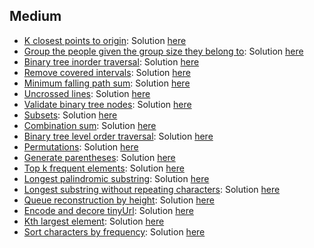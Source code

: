 
## Medium
- [K closest points to origin](https://leetcode.com/problems/k-closest-points-to-origin): Solution [here](https://github.com/dgharsallah/leetcode-solutions/blob/master/Medium/K%20closest%20points%20to%20origin%20-%20Medium.cpp)
- [Group the people given the group size they belong to](https://leetcode.com/problems/group-the-people-given-the-group-size-they-belong-to): Solution [here](https://github.com/dgharsallah/leetcodesolutions/blob/master/Medium/Group%20the%20people%20given%20the%20group%20size%20they%20belong%20to)
- [Binary tree inorder traversal](https://leetcode.com/problems/binary-tree-inorder-traversal/): Solution [here](https://github.com/dgharsallah/leetcode-solutions/blob/master/Medium/Inorder%20traversal%20-%20Medium.cpp)
- [Remove covered intervals](https://leetcode.com/problems/remove-covered-intervals/): Solution [here](https://github.com/dgharsallah/leetcode-solutions/blob/master/Medium/Remove%20covered%20intervals%20-%20Medium.cpp)
- [Minimum falling path sum](https://leetcode.com/problems/minimum-falling-path-sum/): Solution [here](https://github.com/dgharsallah/leetcode-solutions/blob/master/Medium/Minimum%20falling%20path%20sum%20-%20Easy.cpp)
- [Uncrossed lines](https://leetcode.com/problems/uncrossed-lines/): Solution [here](https://github.com/dgharsallah/leetcode-solutions/blob/master/Medium/Uncrossed%20lines%20-%20Medium.cpp)
- [Validate binary tree nodes](https://leetcode.com/problems/validate-binary-tree-nodes/): Solution [here](https://github.com/dgharsallah/leetcode-solutions/blob/master/Medium/Validate%20binary%20tree%20nodes%20-%20Medium.cpp)
- [Subsets](https://leetcode.com/problems/subsets/): Solution [here](https://github.com/dgharsallah/leetcode-solutions/blob/master/Medium/Subsets%20-%20Medium.cpp)
- [Combination sum](https://leetcode.com/problems/combination-sum/): Solution [here](https://github.com/dgharsallah/leetcode-solutions/blob/master/Medium/Combination%20sum%20-%20Medium.cpp)
- [Binary tree level order traversal](https://leetcode.com/problems/binary-tree-level-order-traversal/): Solution [here](https://github.com/dgharsallah/leetcode-solutions/blob/master/Medium/Binary%20tree%20level%20order%20traversal%20-%20Medium.cpp)
- [Permutations](https://leetcode.com/problems/permutations/): Solution [here](https://github.com/dgharsallah/leetcode-solutions/blob/master/Medium/Permutations%20-%20Medium.cpp)
- [Generate parentheses](https://leetcode.com/problems/generate-parentheses/): Solution [here](https://github.com/dgharsallah/leetcode-solutions/blob/master/Medium/Generate%20parentheses%20-%20Medium.cpp)
- [Top k frequent elements](https://leetcode.com/problems/top-k-frequent-elements/): Solution [here](https://github.com/dgharsallah/leetcode-solutions/blob/master/Medium/Top%20k%20frequent%20elements%20-%20Medium.cpp)
- [Longest palindromic substring](https://leetcode.com/problems/longest-palindromic-substring/): Solution [here](https://github.com/dgharsallah/leetcode-solutions/blob/master/Medium/Longest%20palindromic%20substring%20-%20Medium.cpp)
- [Longest substring without repeating characters](https://leetcode.com/problems/longest-substring-without-repeating-characters/): Solution [here](https://github.com/dgharsallah/leetcode-solutions/blob/master/Medium/Longest%20substring%20without%20repeating%20characters%20-%20Medium.cpp)
- [Queue reconstruction by height](https://leetcode.com/problems/queue-reconstruction-by-height/): Solution [here](https://github.com/dgharsallah/leetcode-solutions/blob/master/Medium/Queue%20reconstruction%20by%20height%20-%20Medium.cpp)
- [Encode and decore tinyUrl](https://leetcode.com/problems/encode-and-decode-tinyurl/): Solution [here](https://github.com/dgharsallah/leetcode-solutions/blob/master/Medium/Encode%20and%20decode%20tinyUrl%20-%20Medium.cpp)
- [Kth largest element](https://leetcode.com/problems/kth-largest-element-in-an-array/): Solution [here](https://github.com/dgharsallah/leetcode-solutions/blob/master/Medium/Kth%20largest%20element%20-%20Medium.cpp)
- [Sort characters by frequency](https://leetcode.com/problems/sort-characters-by-frequency/): Solution [here](https://github.com/dgharsallah/leetcode-solutions/blob/master/Medium/Sort%20characters%20by%20frequency%20-%20Medium.cpp)
